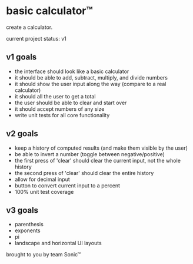 # basic calculator™

create a calculator.

current project status: v1

## v1 goals

- the interface should look like a basic calculator
- it should be able to add, subtract, multiply, and divide numbers
- it should show the user input along the way (compare to a real calculator)
- it should all the user to get a total
- the user should be able to clear and start over
- it should accept numbers of any size
- write unit tests for all core functionality

## v2 goals

- keep a history of computed results (and make them visible by the user)
- be able to invert a number (toggle between negative/positive)
- the first press of 'clear' should clear the current input, not the whole history
- the second press of 'clear' should clear the entire history
- allow for decimal input
- button to convert current input to a percent
- 100% unit test coverage

## v3 goals

- parenthesis
- exponents
- pi
- landscape and horizontal UI layouts


brought to you by team Sonic™
